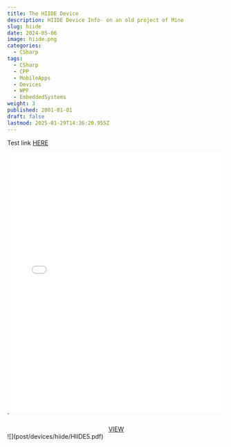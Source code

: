 ```yaml
---
title: The HIIDE Device
description: HIIDE Device Info- on an old project of Mine
slug: hiide
date: 2024-05-06
image: hiide.png
categories:
  - CSharp
tags:
  - CSharp
  - CPP
  - MobileApps
  - Devices
  - WPF
  - EmbeddedSystems
weight: 3
published: 2001-01-01
draft: false
lastmod: 2025-01-29T14:36:20.955Z
---
```

Test link [HERE](/post/cpp/effective-cpp/index.md)

<!--

# PDF Article

-->

<embed src="post/devices/hiide/HIIDE5.pdf" type="application/pdf" width="100%" height="600px">\`

<div style="text-align: center;"> 
<a href="post/devices/hiide/HIIDE5.pdf" style="text-align:center; text-decoration: underline">VIEW</a><br>

</div>
![](post/devices/hiide/HIIDE5.pdf)

<!--
C++ version [HERE](post/cpp/effective-cpp/index.md) 
<a href="https://www.amazon.com/Effective-Covers-Content-Update-Program/dp/0672337878/" style="text-align:center; text-decoration: underline">Effective C++ Amazon Link</a>
-->
